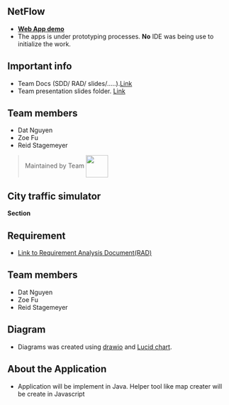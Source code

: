 ## NetFlow 
- [**Web App demo**](https://datduyng.github.io/cityboost/createMap.html)
- The apps is under prototyping processes. **No** IDE was being use to initialize the work. 

## Important info 
- Team Docs (SDD/ RAD/ slides/.....).[Link](https://1drv.ms/f/s!Ao4rMqb_sxm7hekkgVly3Rf05hR_0Q)
- Team presentation slides folder. [Link](https://1drv.ms/f/s!Ao4rMqb_sxm7hLZ969vMy8ix-KIkQg)


## Team members
- Dat Nguyen 
- Zoe Fu
- Reid Stagemeyer



> Maintained by Team <img align="center" src="https://user-images.githubusercontent.com/35666615/52318190-de194580-2988-11e9-929d-09aec2551b13.png" height="50" width="50">


## City traffic simulator

**Section** <br> 


## Requirement
- [Link to Requirement Analysis Document(RAD)](https://1drv.ms/w/s!Ao4rMqb_sxm7hLQrMgIDW_j-IFPFhw)


## Team members
- Dat Nguyen 
- Zoe Fu
- Reid Stagemeyer


## Diagram
- Diagrams was created using [drawio](https://www.draw.io/) and [Lucid chart](https://www.lucidchart.com).


## About the Application
- Application will be implement in Java. Helper tool like map creater will be create in Javascript

